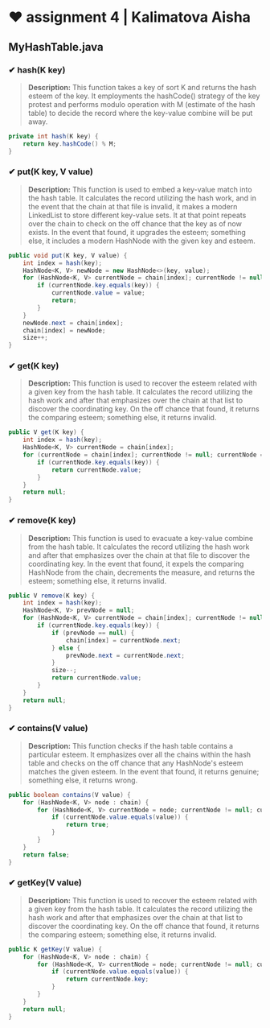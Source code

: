 # ❤ assignment 4  |  Kalimatova Aisha
## MyHashTable.java
### ✔ hash(K key)
> **Description:** This function takes a key of sort K and returns the hash esteem of the key. It employments the hashCode() strategy of the key protest and performs modulo operation with M (estimate of the hash table) to decide the record where the key-value combine will be put away.
```java
private int hash(K key) {
    return key.hashCode() % M;
}
```

### ✔ put(K key, V value)
> **Description:** This function is used to embed a key-value match into the hash table. It calculates the record utilizing the hash work, and in the event that the chain at that file is invalid, it makes a modern LinkedList to store different key-value sets. It at that point repeats over the chain to check on the off chance that the key as of now exists. In the event that found, it upgrades the esteem; something else, it includes a modern HashNode with the given key and esteem.
```java
public void put(K key, V value) {
    int index = hash(key);
    HashNode<K, V> newNode = new HashNode<>(key, value);
    for (HashNode<K, V> currentNode = chain[index]; currentNode != null; currentNode = currentNode.next) {
        if (currentNode.key.equals(key)) {
            currentNode.value = value;
            return;
        }
    }
    newNode.next = chain[index];
    chain[index] = newNode;
    size++;
}
```

### ✔ get(K key)
> **Description:** This function is used to recover the esteem related with a given key from the hash table. It calculates the record utilizing the hash work and after that emphasizes over the chain at that list to discover the coordinating key. On the off chance that found, it returns the comparing esteem; something else, it returns invalid.
```java
public V get(K key) {
    int index = hash(key);
    HashNode<K, V> currentNode = chain[index];
    for (currentNode = chain[index]; currentNode != null; currentNode = currentNode.next) {
        if (currentNode.key.equals(key)) {
            return currentNode.value;
        }
    }
    return null;
}
```

### ✔ remove(K key)
> **Description:** This function is used to evacuate a key-value combine from the hash table. It calculates the record utilizing the hash work and after that emphasizes over the chain at that file to discover the coordinating key. In the event that found, it expels the comparing HashNode from the chain, decrements the measure, and returns the esteem; something else, it returns invalid.
```java
public V remove(K key) {
    int index = hash(key);
    HashNode<K, V> prevNode = null;
    for (HashNode<K, V> currentNode = chain[index]; currentNode != null; prevNode = currentNode, currentNode = currentNode.next) {
        if (currentNode.key.equals(key)) {
            if (prevNode == null) {
                chain[index] = currentNode.next;
            } else {
                prevNode.next = currentNode.next;
            }
            size--;
            return currentNode.value;
        }
    }
    return null;
}
```

### ✔ contains(V value)
> **Description:** This function checks if the hash table contains a particular esteem. It emphasizes over all the chains within the hash table and checks on the off chance that any HashNode's esteem matches the given esteem. In the event that found, it returns genuine; something else, it returns wrong.
```java
public boolean contains(V value) {
    for (HashNode<K, V> node : chain) {
        for (HashNode<K, V> currentNode = node; currentNode != null; currentNode = currentNode.next) {
            if (currentNode.value.equals(value)) {
                return true;
            }
        }
    }
    return false;
}
```

### ✔ getKey(V value)
> **Description:** This function is used to recover the esteem related with a given key from the hash table. It calculates the record utilizing the hash work and after that emphasizes over the chain at that list to discover the coordinating key. On the off chance that found, it returns the comparing esteem; something else, it returns invalid.
```java
public K getKey(V value) {
    for (HashNode<K, V> node : chain) {
        for (HashNode<K, V> currentNode = node; currentNode != null; currentNode = currentNode.next) {
            if (currentNode.value.equals(value)) {
                return currentNode.key;
            }
        }
    }
    return null;
}
```

